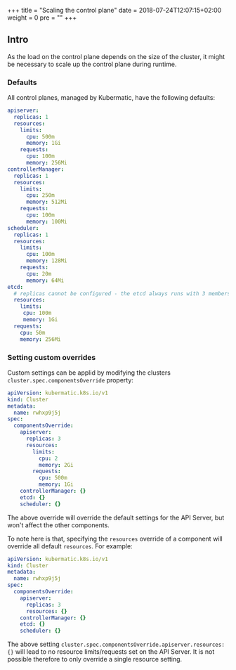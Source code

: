 +++
title = "Scaling the control plane"
date = 2018-07-24T12:07:15+02:00
weight = 0
pre = "<b></b>"
+++

## Intro

As the load on the control plane depends on the size of the cluster, it might be necessary to scale up the control plane during runtime.

### Defaults

All control planes, managed by Kubermatic, have the following defaults:

```yaml
apiserver:
  replicas: 1
  resources:
    limits:
      cpu: 500m
      memory: 1Gi
    requests:
      cpu: 100m
      memory: 256Mi
controllerManager:
  replicas: 1
  resources:
    limits:
      cpu: 250m
      memory: 512Mi
    requests:
      cpu: 100m
      memory: 100Mi
scheduler:
  replicas: 1
  resources:
    limits:
      cpu: 100m
      memory: 128Mi
    requests:
      cpu: 20m
      memory: 64Mi
etcd:
  # replicas cannot be configured - the etcd always runs with 3 members
  resources:
    limits:
     cpu: 100m
     memory: 1Gi
  requests:
    cpu: 50m
    memory: 256Mi
```

### Setting custom overrides

Custom settings can be applid by modifying the clusters `cluster.spec.componentsOverride` property:

```yaml
apiVersion: kubermatic.k8s.io/v1
kind: Cluster
metadata:
  name: rwhxp9j5j
spec:
  componentsOverride:
    apiserver:
      replicas: 3
      resources:
        limits:
          cpu: 2
          memory: 2Gi
        requests:
          cpu: 500m
          memory: 1Gi
    controllerManager: {}
    etcd: {}
    scheduler: {}
```

The above override will override the default settings for the API Server, but won't affect the other components.

To note here is that, specifying the `resources` override of a component will override all default `resources`. For example:

```yaml
apiVersion: kubermatic.k8s.io/v1
kind: Cluster
metadata:
  name: rwhxp9j5j
spec:
  componentsOverride:
    apiserver:
      replicas: 3
      resources: {}
    controllerManager: {}
    etcd: {}
    scheduler: {}
```

The above setting `cluster.spec.componentsOverride.apiserver.resources: {}` will lead to no resource limits/requests set on the API Server.
It is not possible therefore to only override a single resource setting.
